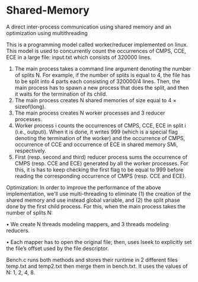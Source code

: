 # Shared-Memory
A direct inter-process communication using shared memory and an optimization using multithreading

This is a programming model called worker/reducer implemented on linux. This model is used to concurrently count the occurrences of CMPS, CCE, ECE in a large file: input.txt which consists of 320000 lines.
1. The main process takes a command line argument denoting the number of splits N. For example,
if the number of splits is equal to 4, the file has to be split into 4 parts each consisting of 320000/4
lines. Then, the main process has to spawn a new process that does the split, and then it waits for the termination of its child. 
2. The main process creates N shared memories of size equal to 4 × sizeof(long).
3. The main process creates N worker processes and 3 reducer processes.
4. Worker process i counts the occurrences of CMPS, CCE, ECE in split i (i.e., outputi). When it is done, it writes 999 (which      is a special flag denoting the termination of the worker) and the occurrence of CMPS, occurrence of CCE and occurrence of ECE in shared memory SMi, respectively.
5. First (resp. second and third) reducer process sums the occurrence of CMPS (resp. CCE and ECE) generated by all the worker processes. For this, it is has to keep checking the first flag to be equal to 999 before reading the corresponding occurrence of CMPS (resp. CCE and ECE).

Optimization:
In order to improve the performance of the above implementation, we'll use multi-threading to eliminate (1) the creation of the shared memory and use instead global variable, and (2) the split phase done by the first child process. For this, when the main process takes the number of splits N:

• We create N threads modeling mappers, and 3 threads modeling reducers.

• Each mapper has to open the original file; then, uses lseek to
explicitly set the file’s offset used by the file descriptor.


Bench.c runs both methods and stores their runtime in 2 different files temp.txt and temp2.txt then merge them in bench.txt.
It uses the values of N: 1, 2, 4, 8.
